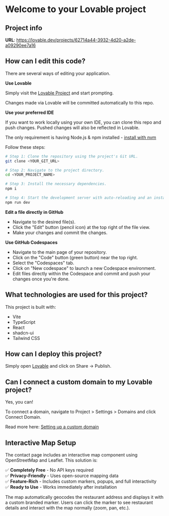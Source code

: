 # Welcome to your Lovable project

## Project info

**URL**: https://lovable.dev/projects/62714a44-3932-4d20-a2de-a09290ee7a16

## How can I edit this code?

There are several ways of editing your application.

**Use Lovable**

Simply visit the [Lovable Project](https://lovable.dev/projects/62714a44-3932-4d20-a2de-a09290ee7a16) and start prompting.

Changes made via Lovable will be committed automatically to this repo.

**Use your preferred IDE**

If you want to work locally using your own IDE, you can clone this repo and push changes. Pushed changes will also be reflected in Lovable.

The only requirement is having Node.js & npm installed - [install with nvm](https://github.com/nvm-sh/nvm#installing-and-updating)

Follow these steps:

```sh
# Step 1: Clone the repository using the project's Git URL.
git clone <YOUR_GIT_URL>

# Step 2: Navigate to the project directory.
cd <YOUR_PROJECT_NAME>

# Step 3: Install the necessary dependencies.
npm i

# Step 4: Start the development server with auto-reloading and an instant preview.
npm run dev
```

**Edit a file directly in GitHub**

- Navigate to the desired file(s).
- Click the "Edit" button (pencil icon) at the top right of the file view.
- Make your changes and commit the changes.

**Use GitHub Codespaces**

- Navigate to the main page of your repository.
- Click on the "Code" button (green button) near the top right.
- Select the "Codespaces" tab.
- Click on "New codespace" to launch a new Codespace environment.
- Edit files directly within the Codespace and commit and push your changes once you're done.

## What technologies are used for this project?

This project is built with:

- Vite
- TypeScript
- React
- shadcn-ui
- Tailwind CSS

## How can I deploy this project?

Simply open [Lovable](https://lovable.dev/projects/62714a44-3932-4d20-a2de-a09290ee7a16) and click on Share -> Publish.

## Can I connect a custom domain to my Lovable project?

Yes, you can!

To connect a domain, navigate to Project > Settings > Domains and click Connect Domain.

Read more here: [Setting up a custom domain](https://docs.lovable.dev/tips-tricks/custom-domain#step-by-step-guide)

## Interactive Map Setup

The contact page includes an interactive map component using OpenStreetMap and Leaflet. This solution is:

✅ **Completely Free** - No API keys required  
✅ **Privacy-Friendly** - Uses open-source mapping data  
✅ **Feature-Rich** - Includes custom markers, popups, and full interactivity  
✅ **Ready to Use** - Works immediately after installation  

The map automatically geocodes the restaurant address and displays it with a custom branded marker. Users can click the marker to see restaurant details and interact with the map normally (zoom, pan, etc.).
